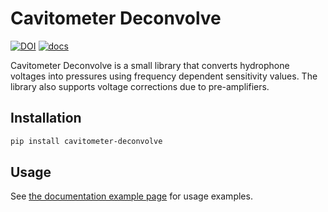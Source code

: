# Cavitometer Deconvolve

<!-- badges: start -->
[![DOI](https://zenodo.org/badge/DOI/10.5281/zenodo.3976852.svg)](https://doi.org/10.5281/zenodo.3976852)
[![docs](https://img.shields.io/readthedocs/d?color=green)](https://blebon.com/cavitometer-deconvolve)
<!-- badges: end -->

Cavitometer Deconvolve is a small library that converts hydrophone voltages into pressures using frequency dependent
sensitivity values. The library also supports voltage corrections due to pre-amplifiers.

## Installation
```bash
pip install cavitometer-deconvolve
```

## Usage
See [the documentation example page](https://blebon.com/cavitometer-deconvolve/examples.html) 
for usage examples.

